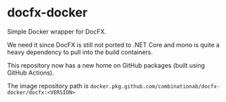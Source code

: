 # docfx-docker

Simple Docker wrapper for DocFX.

We need it since DocFX is still not ported to .NET Core and mono is quite a heavy dependency to pull into the build containers.

This repository now has a new home on GitHub packages (built using GitHub Actions).

The image repository path is `docker.pkg.github.com/combinationab/docfx-docker/docfx:<VERSION>`
